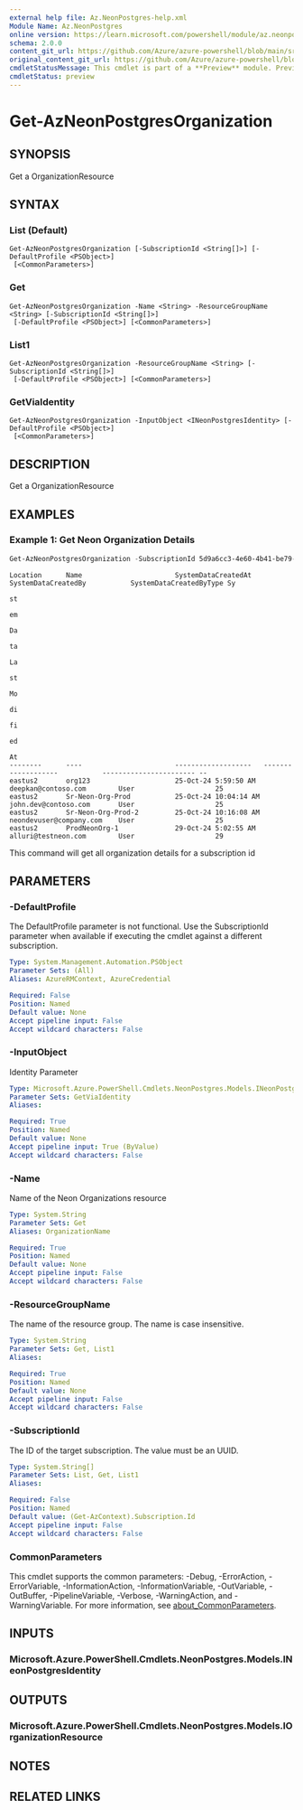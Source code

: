 ```yaml
---
external help file: Az.NeonPostgres-help.xml
Module Name: Az.NeonPostgres
online version: https://learn.microsoft.com/powershell/module/az.neonpostgres/get-azneonpostgresorganization
schema: 2.0.0
content_git_url: https://github.com/Azure/azure-powershell/blob/main/src/NeonPostgres/NeonPostgres/help/Get-AzNeonPostgresOrganization.md
original_content_git_url: https://github.com/Azure/azure-powershell/blob/main/src/NeonPostgres/NeonPostgres/help/Get-AzNeonPostgresOrganization.md
cmdletStatusMessage: This cmdlet is part of a **Preview** module. Preview versions aren't recommended for use in production environments. For more information, see https://aka.ms/azps-refstatus.
cmdletStatus: preview
---
```

# Get-AzNeonPostgresOrganization

## SYNOPSIS
Get a OrganizationResource

## SYNTAX

### List (Default)
```
Get-AzNeonPostgresOrganization [-SubscriptionId <String[]>] [-DefaultProfile <PSObject>]
 [<CommonParameters>]
```

### Get
```
Get-AzNeonPostgresOrganization -Name <String> -ResourceGroupName <String> [-SubscriptionId <String[]>]
 [-DefaultProfile <PSObject>] [<CommonParameters>]
```

### List1
```
Get-AzNeonPostgresOrganization -ResourceGroupName <String> [-SubscriptionId <String[]>]
 [-DefaultProfile <PSObject>] [<CommonParameters>]
```

### GetViaIdentity
```
Get-AzNeonPostgresOrganization -InputObject <INeonPostgresIdentity> [-DefaultProfile <PSObject>]
 [<CommonParameters>]
```

## DESCRIPTION
Get a OrganizationResource

## EXAMPLES

### Example 1: Get Neon Organization Details
```powershell
Get-AzNeonPostgresOrganization -SubscriptionId 5d9a6cc3-4e60-4b41-be79-d28f0a01074e
```

```output
Location      Name                       SystemDataCreatedAt   SystemDataCreatedBy           SystemDataCreatedByType Sy
                                                                                                                     st
                                                                                                                     em
                                                                                                                     Da
                                                                                                                     ta
                                                                                                                     La
                                                                                                                     st
                                                                                                                     Mo
                                                                                                                     di
                                                                                                                     fi
                                                                                                                     ed
                                                                                                                     At
--------      ----                       -------------------   -------------------           ----------------------- --
eastus2       org123                     25-Oct-24 5:59:50 AM  deepkan@contoso.com        User                    25
eastus2       Sr-Neon-Org-Prod           25-Oct-24 10:04:14 AM john.dev@contoso.com       User                    25
eastus2       Sr-Neon-Org-Prod-2         25-Oct-24 10:16:08 AM neondevuser@company.com    User                    25
eastus2       ProdNeonOrg-1              29-Oct-24 5:02:55 AM  alluri@testneon.com        User                    29
```

This command will get all organization details for a subscription id

## PARAMETERS

### -DefaultProfile
The DefaultProfile parameter is not functional.
Use the SubscriptionId parameter when available if executing the cmdlet against a different subscription.

```yaml
Type: System.Management.Automation.PSObject
Parameter Sets: (All)
Aliases: AzureRMContext, AzureCredential

Required: False
Position: Named
Default value: None
Accept pipeline input: False
Accept wildcard characters: False
```

### -InputObject
Identity Parameter

```yaml
Type: Microsoft.Azure.PowerShell.Cmdlets.NeonPostgres.Models.INeonPostgresIdentity
Parameter Sets: GetViaIdentity
Aliases:

Required: True
Position: Named
Default value: None
Accept pipeline input: True (ByValue)
Accept wildcard characters: False
```

### -Name
Name of the Neon Organizations resource

```yaml
Type: System.String
Parameter Sets: Get
Aliases: OrganizationName

Required: True
Position: Named
Default value: None
Accept pipeline input: False
Accept wildcard characters: False
```

### -ResourceGroupName
The name of the resource group.
The name is case insensitive.

```yaml
Type: System.String
Parameter Sets: Get, List1
Aliases:

Required: True
Position: Named
Default value: None
Accept pipeline input: False
Accept wildcard characters: False
```

### -SubscriptionId
The ID of the target subscription.
The value must be an UUID.

```yaml
Type: System.String[]
Parameter Sets: List, Get, List1
Aliases:

Required: False
Position: Named
Default value: (Get-AzContext).Subscription.Id
Accept pipeline input: False
Accept wildcard characters: False
```

### CommonParameters
This cmdlet supports the common parameters: -Debug, -ErrorAction, -ErrorVariable, -InformationAction, -InformationVariable, -OutVariable, -OutBuffer, -PipelineVariable, -Verbose, -WarningAction, and -WarningVariable. For more information, see [about_CommonParameters](http://go.microsoft.com/fwlink/?LinkID=113216).

## INPUTS

### Microsoft.Azure.PowerShell.Cmdlets.NeonPostgres.Models.INeonPostgresIdentity

## OUTPUTS

### Microsoft.Azure.PowerShell.Cmdlets.NeonPostgres.Models.IOrganizationResource

## NOTES

## RELATED LINKS


